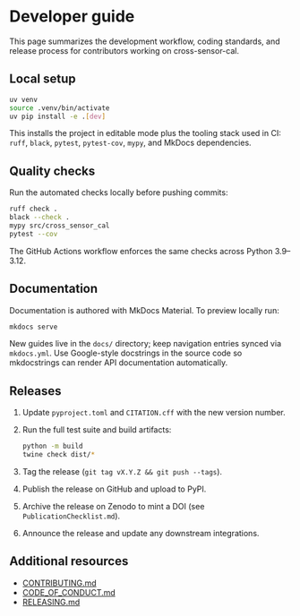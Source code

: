 # Developer guide

This page summarizes the development workflow, coding standards, and release
process for contributors working on cross-sensor-cal.

## Local setup

```bash
uv venv
source .venv/bin/activate
uv pip install -e .[dev]
```

This installs the project in editable mode plus the tooling stack used in CI:
`ruff`, `black`, `pytest`, `pytest-cov`, `mypy`, and MkDocs dependencies.

## Quality checks

Run the automated checks locally before pushing commits:

```bash
ruff check .
black --check .
mypy src/cross_sensor_cal
pytest --cov
```

The GitHub Actions workflow enforces the same checks across Python 3.9–3.12.

## Documentation

Documentation is authored with MkDocs Material. To preview locally run:

```bash
mkdocs serve
```

New guides live in the `docs/` directory; keep navigation entries synced via
`mkdocs.yml`. Use Google-style docstrings in the source code so mkdocstrings can
render API documentation automatically.

## Releases

1. Update `pyproject.toml` and `CITATION.cff` with the new version number.
2. Run the full test suite and build artifacts:

   ```bash
   python -m build
   twine check dist/*
   ```

3. Tag the release (`git tag vX.Y.Z && git push --tags`).
4. Publish the release on GitHub and upload to PyPI.
5. Archive the release on Zenodo to mint a DOI (see `PublicationChecklist.md`).
6. Announce the release and update any downstream integrations.

## Additional resources

- [CONTRIBUTING.md](https://github.com/earthlab/cross-sensor-cal/blob/main/CONTRIBUTING.md)
- [CODE_OF_CONDUCT.md](https://github.com/earthlab/cross-sensor-cal/blob/main/CODE_OF_CONDUCT.md)
- [RELEASING.md](https://github.com/earthlab/cross-sensor-cal/blob/main/RELEASING.md)
